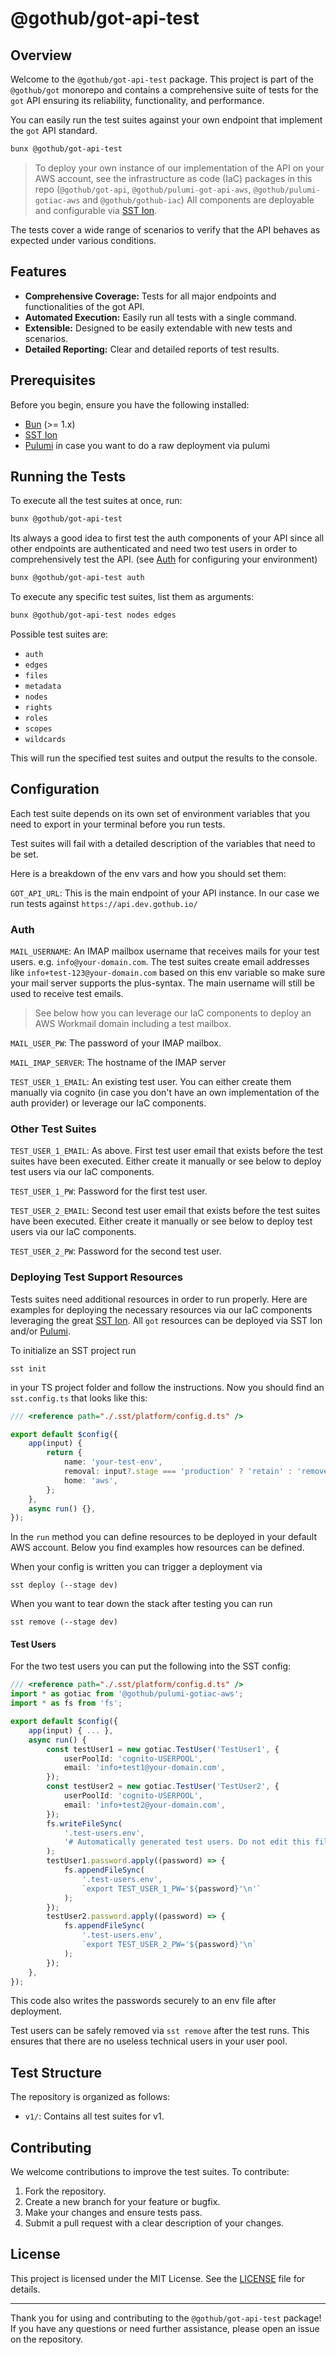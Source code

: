 # @gothub/got-api-test

## Overview

Welcome to the `@gothub/got-api-test` package. This project is part of the `@gothub/got` monorepo and contains a
comprehensive suite of tests for the `got` API ensuring its reliability, functionality, and performance.

You can easily run the test suites against your own endpoint that implement the `got` API standard.

```BASH
bunx @gothub/got-api-test
```

> To deploy your own instance of our implementation of the API on your AWS account, see the infrastructure as code (IaC)
> packages in this repo (`@gothub/got-api`, `@gothub/pulumi-got-api-aws`, `@gothub/pulumi-gotiac-aws` and
> `@gothub/gothub-iac`) All components are deployable and configurable via [SST Ion](https://ion.sst.dev/).

The tests cover a wide range of scenarios to verify that the API behaves as expected under various conditions.

## Features

-   **Comprehensive Coverage:** Tests for all major endpoints and functionalities of the got API.
-   **Automated Execution:** Easily run all tests with a single command.
-   **Extensible:** Designed to be easily extendable with new tests and scenarios.
-   **Detailed Reporting:** Clear and detailed reports of test results.

## Prerequisites

Before you begin, ensure you have the following installed:

-   [Bun](https://bun.sh/) (>= 1.x)
-   [SST Ion](https://ion.sst.dev/)
-   [Pulumi](https://www.pulumi.com/docs/) in case you want to do a raw deployment via pulumi

## Running the Tests

To execute all the test suites at once, run:

```bash
bunx @gothub/got-api-test
```

Its always a good idea to first test the auth components of your API since all other endpoints are authenticated and
need two test users in order to comprehensively test the API. (see [Auth](#auth) for configuring your environment)

```BASH
bunx @gothub/got-api-test auth
```

To execute any specific test suites, list them as arguments:

```bash
bunx @gothub/got-api-test nodes edges
```

Possible test suites are:

-   `auth`
-   `edges`
-   `files`
-   `metadata`
-   `nodes`
-   `rights`
-   `roles`
-   `scopes`
-   `wildcards`

This will run the specified test suites and output the results to the console.

## Configuration

Each test suite depends on its own set of environment variables that you need to export in your terminal before you run
tests.

Test suites will fail with a detailed description of the variables that need to be set.

Here is a breakdown of the env vars and how you should set them:

`GOT_API_URL`: This is the main endpoint of your API instance. In our case we run tests against
`https://api.dev.gothub.io/`

### Auth

`MAIL_USERNAME`: An IMAP mailbox username that receives mails for your test users. e.g. `info@your-domain.com`. The test
suites create email addresses like `info+test-123@your-domain.com` based on this env variable so make sure your mail
server supports the plus-syntax. The main username will still be used to receive test emails.

> See below how you can leverage our IaC components to deploy an AWS Workmail domain including a test mailbox.

`MAIL_USER_PW`: The password of your IMAP mailbox.

`MAIL_IMAP_SERVER`: The hostname of the IMAP server

`TEST_USER_1_EMAIL`: An existing test user. You can either create them manually via cognito (in case you don't have an
own implementation of the auth provider) or leverage our IaC components.

### Other Test Suites

`TEST_USER_1_EMAIL`: As above. First test user email that exists before the test suites have been executed. Either
create it manually or see below to deploy test users via our IaC components.

`TEST_USER_1_PW`: Password for the first test user.

`TEST_USER_2_EMAIL`: Second test user email that exists before the test suites have been executed. Either create it
manually or see below to deploy test users via our IaC components.

`TEST_USER_2_PW`: Password for the second test user.

### Deploying Test Support Resources

Tests suites need additional resources in order to run properly. Here are examples for deploying the necessary resources
via our IaC components leveraging the great [SST Ion](https://ion.sst.dev/). All `got` resources can be deployed via SST
Ion and/or [Pulumi](https://www.pulumi.com/docs/).

To initialize an SST project run

```
sst init
```

in your TS project folder and follow the instructions. Now you should find an `sst.config.ts` that looks like this:

```TypeScript
/// <reference path="./.sst/platform/config.d.ts" />

export default $config({
    app(input) {
        return {
            name: 'your-test-env',
            removal: input?.stage === 'production' ? 'retain' : 'remove',
            home: 'aws',
        };
    },
    async run() {},
});
```

In the `run` method you can define resources to be deployed in your default AWS account. Below you find examples how
resources can be defined.

When your config is written you can trigger a deployment via

```
sst deploy (--stage dev)
```

When you want to tear down the stack after testing you can run

```
sst remove (--stage dev)
```

#### Test Users

For the two test users you can put the following into the SST config:

```TypeScript
/// <reference path="./.sst/platform/config.d.ts" />
import * as gotiac from '@gothub/pulumi-gotiac-aws';
import * as fs from 'fs';

export default $config({
    app(input) { ... },
    async run() {
        const testUser1 = new gotiac.TestUser('TestUser1', {
            userPoolId: 'cognito-USERPOOL',
            email: 'info+test1@your-domain.com',
        });
        const testUser2 = new gotiac.TestUser('TestUser2', {
            userPoolId: 'cognito-USERPOOL',
            email: 'info+test2@your-domain.com',
        });
        fs.writeFileSync(
            '.test-users.env',
            '# Automatically generated test users. Do not edit this file.\n'
        );
        testUser1.password.apply((password) => {
            fs.appendFileSync(
                '.test-users.env',
                `export TEST_USER_1_PW='${password}'\n'`
            );
        });
        testUser2.password.apply((password) => {
            fs.appendFileSync(
                '.test-users.env',
                `export TEST_USER_2_PW='${password}'\n`
            );
        });
    },
});
```

This code also writes the passwords securely to an env file after deployment.

Test users can be safely removed via `sst remove` after the test runs. This ensures that there are no useless technical
users in your user pool.

## Test Structure

The repository is organized as follows:

-   `v1/`: Contains all test suites for v1.

## Contributing

We welcome contributions to improve the test suites. To contribute:

1. Fork the repository.
2. Create a new branch for your feature or bugfix.
3. Make your changes and ensure tests pass.
4. Submit a pull request with a clear description of your changes.

## License

This project is licensed under the MIT License. See the [LICENSE](LICENSE) file for details.

---

Thank you for using and contributing to the `@gothub/got-api-test` package! If you have any questions or need further
assistance, please open an issue on the repository.
